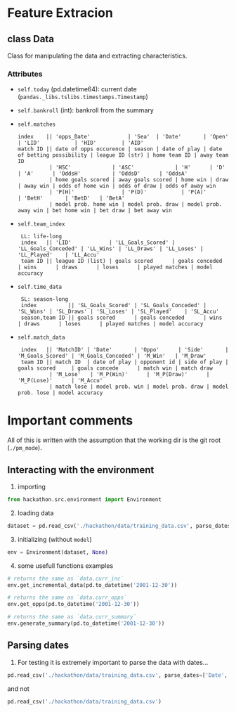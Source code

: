 # Feature Extracion

## class Data
Class for manipulating the data and extracting characteristics.

### Attributes
  - `self.today` (pd.datetime64): current date (`pandas._libs.tslibs.timestamps.Timestamp`)
  - `self.bankroll` (int): bankroll from the summary
  - `self.matches`

        index    || 'opps_Date'            | 'Sea'  | 'Date'       | 'Open'                      | 'LID'           | 'HID'        | 'AID'
        match ID || date of opps occurence | season | date of play | date of betting possibility | league ID (str) | home team ID | away team ID
                  | 'HSC'             | 'ASC'             | 'H'      | 'D'  | 'A'      | 'OddsH'          | 'OddsD'      | 'OddsA'
                  | home goals scored | away goals scored | home win | draw | away win | odds of home win | odds of draw | odds of away win
                  | 'P(H)'               | 'P(D)'           | 'P(A)'               | 'BetH'       | 'BetD'   | 'BetA'
                  | model prob. home win | model prob. draw | model prob. away win | bet home win | bet draw | bet away win

  - `self.team_index`

         LL: life-long
         index   || 'LID'            | 'LL_Goals_Scored' | 'LL_Goals_Conceded' | 'LL_Wins' | 'LL_Draws' | 'LL_Loses' | 'LL_Played'    | 'LL_Accu'
         team ID || league ID (list) | goals scored      | goals conceded      | wins      | draws      | loses      | played matches | model accuracy

  - `self.time_data`

         SL: season-long
         index          || 'SL_Goals_Scored' | 'SL_Goals_Conceded' | 'SL_Wins' | 'SL_Draws' | 'SL_Loses' | 'SL_Played'    | 'SL_Accu'
         season,team ID || goals scored      | goals conceded      | wins      | draws      | loses      | played matches | model accuracy

  - `self.match_data`

         index   || 'MatchID' | 'Date'       | 'Oppo'      | 'Side'       | 'M_Goals_Scored' | 'M_Goals_Conceded' | 'M_Win'   | 'M_Draw'
         team ID || match ID  | date of play | opponent id | side of play | goals scored     | goals concede      | match win | match draw
                  | 'M_Lose'   | 'M_P(Win)'      | 'M_P(Draw)'      | 'M_P(Lose)'      | 'M_Accu'
                  | match lose | model prob. win | model prob. draw | model prob. lose | model accuracy


# Important comments
All of this is written with the assumption that the working dir is the git root (`./pm_mode`).

## Interacting with the environment

1) importing
```python
from hackathon.src.environment import Environment
```

2) loading data
```python
dataset = pd.read_csv('./hackathon/data/training_data.csv', parse_dates=['Date', 'Open'])
```

3) initializing (without `model`)
```python
env = Environment(dataset, None)
```

4) some usefull functions examples
```python
# returns the same as `data.curr_inc`
env.get_incremental_data(pd.to_datetime('2001-12-30'))

# returns the same as `data.curr_opps`
env.get_opps(pd.to_datetime('2001-12-30'))

# returns the same as `data.curr_summary`
env.generate_summary(pd.to_datetime('2001-12-30'))
```

## Parsing dates
1) For testing it is extremely important to parse the data with dates...
```python
pd.read_csv('./hackathon/data/training_data.csv', parse_dates=['Date', 'Open'])
```
and not
```python
pd.read_csv('./hackathon/data/training_data.csv')
```
